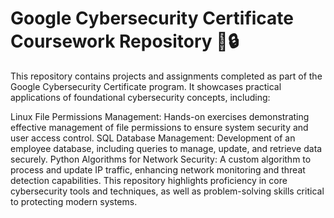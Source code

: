 # Google Cybersecurity Certificate Coursework Repository 🚀🔒

This repository contains projects and assignments completed as part of the Google Cybersecurity Certificate program. It showcases practical applications of foundational cybersecurity concepts, including:

Linux File Permissions Management: Hands-on exercises demonstrating effective management of file permissions to ensure system security and user access control.
SQL Database Management: Development of an employee database, including queries to manage, update, and retrieve data securely.
Python Algorithms for Network Security: A custom algorithm to process and update IP traffic, enhancing network monitoring and threat detection capabilities.
This repository highlights proficiency in core cybersecurity tools and techniques, as well as problem-solving skills critical to protecting modern systems.
